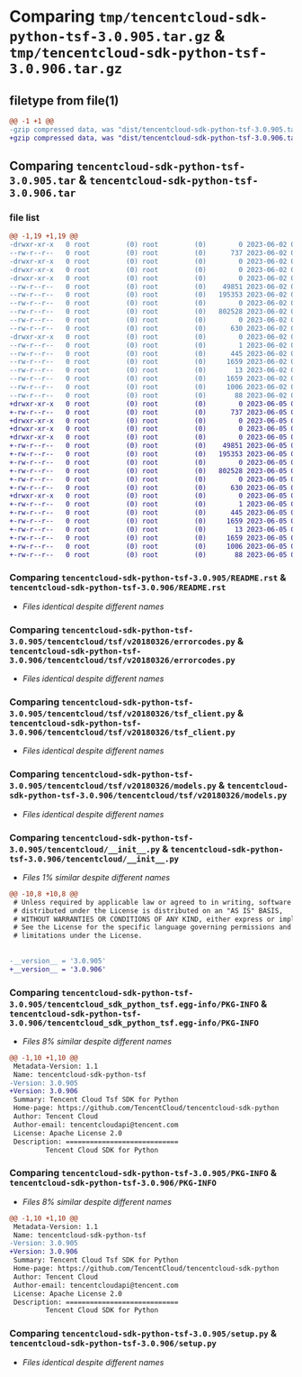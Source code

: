 # Comparing `tmp/tencentcloud-sdk-python-tsf-3.0.905.tar.gz` & `tmp/tencentcloud-sdk-python-tsf-3.0.906.tar.gz`

## filetype from file(1)

```diff
@@ -1 +1 @@
-gzip compressed data, was "dist/tencentcloud-sdk-python-tsf-3.0.905.tar", last modified: Fri Jun  2 00:43:15 2023, max compression
+gzip compressed data, was "dist/tencentcloud-sdk-python-tsf-3.0.906.tar", last modified: Mon Jun  5 00:45:46 2023, max compression
```

## Comparing `tencentcloud-sdk-python-tsf-3.0.905.tar` & `tencentcloud-sdk-python-tsf-3.0.906.tar`

### file list

```diff
@@ -1,19 +1,19 @@
-drwxr-xr-x   0 root         (0) root         (0)        0 2023-06-02 00:43:15.000000 tencentcloud-sdk-python-tsf-3.0.905/
--rw-r--r--   0 root         (0) root         (0)      737 2023-06-02 00:43:14.000000 tencentcloud-sdk-python-tsf-3.0.905/README.rst
-drwxr-xr-x   0 root         (0) root         (0)        0 2023-06-02 00:43:15.000000 tencentcloud-sdk-python-tsf-3.0.905/tencentcloud/
-drwxr-xr-x   0 root         (0) root         (0)        0 2023-06-02 00:43:15.000000 tencentcloud-sdk-python-tsf-3.0.905/tencentcloud/tsf/
-drwxr-xr-x   0 root         (0) root         (0)        0 2023-06-02 00:43:15.000000 tencentcloud-sdk-python-tsf-3.0.905/tencentcloud/tsf/v20180326/
--rw-r--r--   0 root         (0) root         (0)    49851 2023-06-02 00:43:15.000000 tencentcloud-sdk-python-tsf-3.0.905/tencentcloud/tsf/v20180326/errorcodes.py
--rw-r--r--   0 root         (0) root         (0)   195353 2023-06-02 00:43:15.000000 tencentcloud-sdk-python-tsf-3.0.905/tencentcloud/tsf/v20180326/tsf_client.py
--rw-r--r--   0 root         (0) root         (0)        0 2023-06-02 00:43:15.000000 tencentcloud-sdk-python-tsf-3.0.905/tencentcloud/tsf/v20180326/__init__.py
--rw-r--r--   0 root         (0) root         (0)   802528 2023-06-02 00:43:15.000000 tencentcloud-sdk-python-tsf-3.0.905/tencentcloud/tsf/v20180326/models.py
--rw-r--r--   0 root         (0) root         (0)        0 2023-06-02 00:43:15.000000 tencentcloud-sdk-python-tsf-3.0.905/tencentcloud/tsf/__init__.py
--rw-r--r--   0 root         (0) root         (0)      630 2023-06-02 00:43:14.000000 tencentcloud-sdk-python-tsf-3.0.905/tencentcloud/__init__.py
-drwxr-xr-x   0 root         (0) root         (0)        0 2023-06-02 00:43:15.000000 tencentcloud-sdk-python-tsf-3.0.905/tencentcloud_sdk_python_tsf.egg-info/
--rw-r--r--   0 root         (0) root         (0)        1 2023-06-02 00:43:15.000000 tencentcloud-sdk-python-tsf-3.0.905/tencentcloud_sdk_python_tsf.egg-info/dependency_links.txt
--rw-r--r--   0 root         (0) root         (0)      445 2023-06-02 00:43:15.000000 tencentcloud-sdk-python-tsf-3.0.905/tencentcloud_sdk_python_tsf.egg-info/SOURCES.txt
--rw-r--r--   0 root         (0) root         (0)     1659 2023-06-02 00:43:15.000000 tencentcloud-sdk-python-tsf-3.0.905/tencentcloud_sdk_python_tsf.egg-info/PKG-INFO
--rw-r--r--   0 root         (0) root         (0)       13 2023-06-02 00:43:15.000000 tencentcloud-sdk-python-tsf-3.0.905/tencentcloud_sdk_python_tsf.egg-info/top_level.txt
--rw-r--r--   0 root         (0) root         (0)     1659 2023-06-02 00:43:15.000000 tencentcloud-sdk-python-tsf-3.0.905/PKG-INFO
--rw-r--r--   0 root         (0) root         (0)     1006 2023-06-02 00:43:14.000000 tencentcloud-sdk-python-tsf-3.0.905/setup.py
--rw-r--r--   0 root         (0) root         (0)       88 2023-06-02 00:43:15.000000 tencentcloud-sdk-python-tsf-3.0.905/setup.cfg
+drwxr-xr-x   0 root         (0) root         (0)        0 2023-06-05 00:45:46.000000 tencentcloud-sdk-python-tsf-3.0.906/
+-rw-r--r--   0 root         (0) root         (0)      737 2023-06-05 00:45:46.000000 tencentcloud-sdk-python-tsf-3.0.906/README.rst
+drwxr-xr-x   0 root         (0) root         (0)        0 2023-06-05 00:45:46.000000 tencentcloud-sdk-python-tsf-3.0.906/tencentcloud/
+drwxr-xr-x   0 root         (0) root         (0)        0 2023-06-05 00:45:46.000000 tencentcloud-sdk-python-tsf-3.0.906/tencentcloud/tsf/
+drwxr-xr-x   0 root         (0) root         (0)        0 2023-06-05 00:45:46.000000 tencentcloud-sdk-python-tsf-3.0.906/tencentcloud/tsf/v20180326/
+-rw-r--r--   0 root         (0) root         (0)    49851 2023-06-05 00:45:46.000000 tencentcloud-sdk-python-tsf-3.0.906/tencentcloud/tsf/v20180326/errorcodes.py
+-rw-r--r--   0 root         (0) root         (0)   195353 2023-06-05 00:45:46.000000 tencentcloud-sdk-python-tsf-3.0.906/tencentcloud/tsf/v20180326/tsf_client.py
+-rw-r--r--   0 root         (0) root         (0)        0 2023-06-05 00:45:46.000000 tencentcloud-sdk-python-tsf-3.0.906/tencentcloud/tsf/v20180326/__init__.py
+-rw-r--r--   0 root         (0) root         (0)   802528 2023-06-05 00:45:46.000000 tencentcloud-sdk-python-tsf-3.0.906/tencentcloud/tsf/v20180326/models.py
+-rw-r--r--   0 root         (0) root         (0)        0 2023-06-05 00:45:46.000000 tencentcloud-sdk-python-tsf-3.0.906/tencentcloud/tsf/__init__.py
+-rw-r--r--   0 root         (0) root         (0)      630 2023-06-05 00:45:46.000000 tencentcloud-sdk-python-tsf-3.0.906/tencentcloud/__init__.py
+drwxr-xr-x   0 root         (0) root         (0)        0 2023-06-05 00:45:46.000000 tencentcloud-sdk-python-tsf-3.0.906/tencentcloud_sdk_python_tsf.egg-info/
+-rw-r--r--   0 root         (0) root         (0)        1 2023-06-05 00:45:46.000000 tencentcloud-sdk-python-tsf-3.0.906/tencentcloud_sdk_python_tsf.egg-info/dependency_links.txt
+-rw-r--r--   0 root         (0) root         (0)      445 2023-06-05 00:45:46.000000 tencentcloud-sdk-python-tsf-3.0.906/tencentcloud_sdk_python_tsf.egg-info/SOURCES.txt
+-rw-r--r--   0 root         (0) root         (0)     1659 2023-06-05 00:45:46.000000 tencentcloud-sdk-python-tsf-3.0.906/tencentcloud_sdk_python_tsf.egg-info/PKG-INFO
+-rw-r--r--   0 root         (0) root         (0)       13 2023-06-05 00:45:46.000000 tencentcloud-sdk-python-tsf-3.0.906/tencentcloud_sdk_python_tsf.egg-info/top_level.txt
+-rw-r--r--   0 root         (0) root         (0)     1659 2023-06-05 00:45:46.000000 tencentcloud-sdk-python-tsf-3.0.906/PKG-INFO
+-rw-r--r--   0 root         (0) root         (0)     1006 2023-06-05 00:45:46.000000 tencentcloud-sdk-python-tsf-3.0.906/setup.py
+-rw-r--r--   0 root         (0) root         (0)       88 2023-06-05 00:45:46.000000 tencentcloud-sdk-python-tsf-3.0.906/setup.cfg
```

### Comparing `tencentcloud-sdk-python-tsf-3.0.905/README.rst` & `tencentcloud-sdk-python-tsf-3.0.906/README.rst`

 * *Files identical despite different names*

### Comparing `tencentcloud-sdk-python-tsf-3.0.905/tencentcloud/tsf/v20180326/errorcodes.py` & `tencentcloud-sdk-python-tsf-3.0.906/tencentcloud/tsf/v20180326/errorcodes.py`

 * *Files identical despite different names*

### Comparing `tencentcloud-sdk-python-tsf-3.0.905/tencentcloud/tsf/v20180326/tsf_client.py` & `tencentcloud-sdk-python-tsf-3.0.906/tencentcloud/tsf/v20180326/tsf_client.py`

 * *Files identical despite different names*

### Comparing `tencentcloud-sdk-python-tsf-3.0.905/tencentcloud/tsf/v20180326/models.py` & `tencentcloud-sdk-python-tsf-3.0.906/tencentcloud/tsf/v20180326/models.py`

 * *Files identical despite different names*

### Comparing `tencentcloud-sdk-python-tsf-3.0.905/tencentcloud/__init__.py` & `tencentcloud-sdk-python-tsf-3.0.906/tencentcloud/__init__.py`

 * *Files 1% similar despite different names*

```diff
@@ -10,8 +10,8 @@
 # Unless required by applicable law or agreed to in writing, software
 # distributed under the License is distributed on an "AS IS" BASIS,
 # WITHOUT WARRANTIES OR CONDITIONS OF ANY KIND, either express or implied.
 # See the License for the specific language governing permissions and
 # limitations under the License.
 
 
-__version__ = '3.0.905'
+__version__ = '3.0.906'
```

### Comparing `tencentcloud-sdk-python-tsf-3.0.905/tencentcloud_sdk_python_tsf.egg-info/PKG-INFO` & `tencentcloud-sdk-python-tsf-3.0.906/tencentcloud_sdk_python_tsf.egg-info/PKG-INFO`

 * *Files 8% similar despite different names*

```diff
@@ -1,10 +1,10 @@
 Metadata-Version: 1.1
 Name: tencentcloud-sdk-python-tsf
-Version: 3.0.905
+Version: 3.0.906
 Summary: Tencent Cloud Tsf SDK for Python
 Home-page: https://github.com/TencentCloud/tencentcloud-sdk-python
 Author: Tencent Cloud
 Author-email: tencentcloudapi@tencent.com
 License: Apache License 2.0
 Description: ============================
         Tencent Cloud SDK for Python
```

### Comparing `tencentcloud-sdk-python-tsf-3.0.905/PKG-INFO` & `tencentcloud-sdk-python-tsf-3.0.906/PKG-INFO`

 * *Files 8% similar despite different names*

```diff
@@ -1,10 +1,10 @@
 Metadata-Version: 1.1
 Name: tencentcloud-sdk-python-tsf
-Version: 3.0.905
+Version: 3.0.906
 Summary: Tencent Cloud Tsf SDK for Python
 Home-page: https://github.com/TencentCloud/tencentcloud-sdk-python
 Author: Tencent Cloud
 Author-email: tencentcloudapi@tencent.com
 License: Apache License 2.0
 Description: ============================
         Tencent Cloud SDK for Python
```

### Comparing `tencentcloud-sdk-python-tsf-3.0.905/setup.py` & `tencentcloud-sdk-python-tsf-3.0.906/setup.py`

 * *Files identical despite different names*

